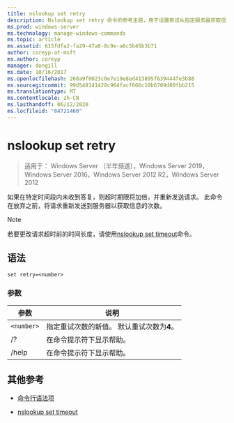 ```yaml
---
title: nslookup set retry
description: Nslookup set retry 命令的参考主题，用于设置尝试从指定服务器获取信息的次数。
ms.prod: windows-server
ms.technology: manage-windows-commands
ms.topic: article
ms.assetid: 615fdfa2-fa29-47a8-8c9e-a6c5b45b3b71
author: coreyp-at-msft
ms.author: coreyp
manager: dongill
ms.date: 10/16/2017
ms.openlocfilehash: 268a9f0023c0e7e19e8ed413895f639444fe3b88
ms.sourcegitcommit: 99d548141428c964facf666c10b6709d80fbb215
ms.translationtype: MT
ms.contentlocale: zh-CN
ms.lasthandoff: 06/12/2020
ms.locfileid: "84721460"
---
```

# <a name="nslookup-set-retry"></a>nslookup set retry

> 适用于： Windows Server （半年频道），Windows Server 2019，Windows Server 2016，Windows Server 2012 R2，Windows Server 2012

如果在特定时间段内未收到答复，则超时期限将加倍，并重新发送请求。 此命令在放弃之前，将请求重新发送到服务器以获取信息的次数。

> [!NOTE]
> 若要更改请求超时前的时间长度，请使用[nslookup set timeout](nslookup-set-timeout.md)命令。

## <a name="syntax"></a>语法

```
set retry=<number>
```

### <a name="parameters"></a>参数

| 参数 | 说明 |
| ---------- | ---------- |
| `<number>` | 指定重试次数的新值。 默认重试次数为**4**。 |
| /? | 在命令提示符下显示帮助。 |
| /help | 在命令提示符下显示帮助。 |

## <a name="additional-references"></a>其他参考

- [命令行语法项](command-line-syntax-key.md)

- [nslookup set timeout](nslookup-set-timeout.md)
